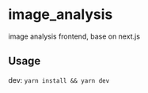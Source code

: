 # image_analysis
image analysis frontend, base on next.js

## Usage

dev: `yarn install && yarn dev`
